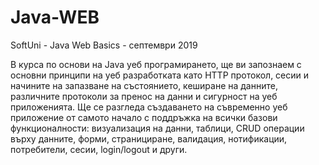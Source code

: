 # Java-WEB
SoftUni - Java Web Basics - септември 2019


В курса по основи на Java уеб програмирането, ще ви запознаем с основни принципи на уеб разработката като HTTP протокол, сесии и начините на запазване на състоянието, кеширане на данните, различните протоколи за пренос на данни и сигурност на уеб приложенията. Ще се разгледа създаването на съвременно уеб приложение от самото начало с поддръжка на всички базови функционалности: визуализация на данни, таблици, CRUD операции върху данните, форми, странициране, валидация, нотификации, потребители, сесии, login/logout и други.
